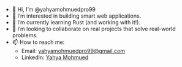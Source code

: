 - 👋 Hi, I’m @yahyamohmuedpro99
- 👀 I’m interested in building smart web applications.
- 🌱 I’m currently learning Rust (and working with it!).
- 💞️ I’m looking to collaborate on real projects that solve real-world problems.
- 📫 How to reach me:
    -  Email: yahyamohmuedpro99@gmail.com
    -  LinkedIn: [Yahya Mohmued](https://www.linkedin.com/in/yahya-mohmued-6a0394174/)
<!---
yahyamohmuedpro99/yahyamohmuedpro99 is a ✨ special ✨ repository because its `README.md` (this file) appears on your GitHub profile.
You can click the Preview link to take a look at your changes.
--->

